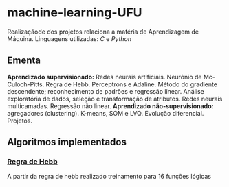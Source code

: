 # machine-learning-UFU
Realizaçãode dos projetos relaciona a matéria de Aprendizagem de Máquina. Linguagens utilizadas: *C* e *Python*

## Ementa 
**Aprendizado supervisionado:**  Redes neurais artificiais. Neurônio de Mc-Culoch-Pitts. Regra de Hebb. Perceptrons e Adaline. Método do gradiente descendente; reconhecimento de padrões e regressão linear. Análise exploratória de dados, seleção e transformação de atributos. Redes neurais multicamadas. Regressão não linear.  **Aprendizado não-supervisionado:** agregadores (clustering). K-means, SOM e LVQ. Evolução diferencial. Projetos.

## Algoritmos implementados

### [Regra de Hebb](regraDeHebb)
A partir da regra de hebb realizado treinamento para 16 funções lógicas

